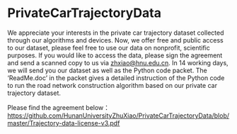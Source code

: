 # PrivateCarTrajectoryData

We appreciate your interests in the private car trajectory dataset collected through our algorithms and devices. Now, we offer free and public access to our dataset, please feel free to use our data on nonprofit, scientific purposes. If you would like to access the data, please sign the agreement  and send a scanned copy to us via zhxiao@hnu.edu.cn. In 14 working days, we will send you our dataset as well as the Python code packet. The ‘ReadMe.doc’ in the packet gives a detailed instruction of the Python code to run the road network construction algorithm based on our private car trajectory dataset.

Please find the agreement below：
https://github.com/HunanUniversityZhuXiao/PrivateCarTrajectoryData/blob/master/Trajectory-data-license-v3.pdf
